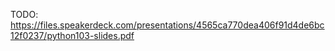 TODO: https://files.speakerdeck.com/presentations/4565ca770dea406f91d4de6bc12f0237/python103-slides.pdf
